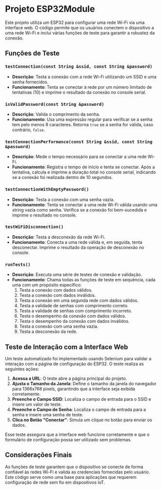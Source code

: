 # Projeto ESP32Module

Este projeto utiliza um ESP32 para configurar uma rede Wi-Fi via uma interface web. O código permite que os usuários conectem o dispositivo a uma rede Wi-Fi e inclui várias funções de teste para garantir a robustez da conexão.

## Funções de Teste

### `testConnection(const String &ssid, const String &password)`

- **Descrição**: Testa a conexão com a rede Wi-Fi utilizando um SSID e uma senha fornecidos.
- **Funcionamento**: Tenta se conectar à rede por um número limitado de tentativas (10) e imprime o resultado da conexão no console serial.

### `isValidPassword(const String &password)`

- **Descrição**: Valida o comprimento da senha.
- **Funcionamento**: Usa uma expressão regular para verificar se a senha tem pelo menos 8 caracteres. Retorna `true` se a senha for válida, caso contrário, `false`.

### `testConnectionPerformance(const String &ssid, const String &password)`

- **Descrição**: Mede o tempo necessário para se conectar a uma rede Wi-Fi.
- **Funcionamento**: Registra o tempo de início e tenta se conectar. Após a tentativa, calcula e imprime a duração total no console serial, indicando se a conexão foi realizada dentro de 10 segundos.

### `testConnectionWithEmptyPassword()`

- **Descrição**: Testa a conexão com uma senha vazia.
- **Funcionamento**: Tenta se conectar a uma rede Wi-Fi válida usando uma string vazia como senha. Verifica se a conexão foi bem-sucedida e imprime o resultado no console.

### `testWiFiDisconnection()`

- **Descrição**: Testa a desconexão da rede Wi-Fi.
- **Funcionamento**: Conecta a uma rede válida e, em seguida, tenta desconectar. Imprime o resultado da operação de desconexão no console.

### `runTests()`

- **Descrição**: Executa uma série de testes de conexão e validação.
- **Funcionamento**: Chama todas as funções de teste em sequência, cada uma com um propósito específico:
  1. Testa a conexão com dados válidos.
  2. Testa a conexão com dados inválidos.
  3. Testa a conexão em uma segunda rede com dados válidos.
  4. Testa a validade de senhas com comprimento correto.
  5. Testa a validade de senhas com comprimento incorreto.
  6. Testa o desempenho da conexão com dados válidos.
  7. Testa o desempenho da conexão com dados inválidos.
  8. Testa a conexão com uma senha vazia.
  9. Testa a desconexão da rede.

## Teste de Interação com a Interface Web

Um teste automatizado foi implementado usando Selenium para validar a interação com a página de configuração do ESP32. O teste realiza as seguintes ações:

1. **Acessa a URL**: O teste abre a página principal do projeto.
2. **Ajusta o Tamanho da Janela**: Define o tamanho da janela do navegador para 1366x768 pixels, garantindo que a interface seja exibida corretamente.
3. **Preenche o Campo SSID**: Localiza o campo de entrada para o SSID e insere um valor de teste.
4. **Preenche o Campo de Senha**: Localiza o campo de entrada para a senha e insere uma senha de teste.
5. **Clica no Botão "Conectar"**: Simula um clique no botão para enviar os dados.

Esse teste assegura que a interface web funcione corretamente e que o formulário de configuração possa ser utilizado sem problemas.

## Considerações Finais

As funções de teste garantem que o dispositivo se conecte de forma confiável às redes Wi-Fi e valida as credenciais fornecidas pelo usuário. Este código serve como uma base para aplicações que requerem configuração de rede sem fio em dispositivos IoT.
